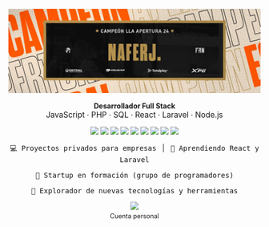 <!-- Banner principal (puedes cambiar la imagen cuando quieras) -->
<p align="center">
  <img src="assets/banner.jpg" alt="Banner" />
</p>

[//]: # (<h2 align="center">NaferJ</h2>)
<p align="center">
  <b>Desarrollador Full Stack</b> <br>
  <span style="font-size: 1.1em;">JavaScript · PHP · SQL · React · Laravel · Node.js</span>
</p>

<p align="center">
  <img src="https://img.shields.io/badge/JavaScript-323330?style=flat&logo=javascript&logoColor=F7DF1E" />
  <img src="https://img.shields.io/badge/PHP-777BB4?style=flat&logo=php&logoColor=white" />
  <img src="https://img.shields.io/badge/React-20232A?style=flat&logo=react&logoColor=61DAFB" />
  <img src="https://img.shields.io/badge/Laravel-FF2D20?style=flat&logo=laravel&logoColor=white" />
  <img src="https://img.shields.io/badge/Node.js-339933?style=flat&logo=node.js&logoColor=white" />
  <img src="https://img.shields.io/badge/MySQL-4479A1?style=flat&logo=mysql&logoColor=white" />
  <img src="https://img.shields.io/badge/Git-F05032?style=flat&logo=git&logoColor=white" />
  <img src="https://img.shields.io/badge/Jira-0052CC?style=flat&logo=jira&logoColor=white" />
  <img src="https://img.shields.io/badge/JetBrains-000000?style=flat&logo=jetbrains&logoColor=white" />
</p>

<p align="center">
  <kbd>💻 Proyectos privados para empresas</kbd> &nbsp; | &nbsp;
  <kbd>🚀 Aprendiendo React y Laravel</kbd>
</p>

<p align="center">
  <kbd>🤝 Startup en formación (grupo de programadores)</kbd>
</p>

<p align="center">
  <kbd>🎯 Explorador de nuevas tecnologías y herramientas</kbd>
</p>

<p align="center">
  <a href="https://x.com/NaferJ1" target="_blank">
    <img src="https://img.shields.io/badge/Twitter-NaferJ1-1DA1F2?style=for-the-badge&logo=twitter&logoColor=white" />
  </a>
  <br>
  <span style="font-size:0.9em;">Cuenta personal</span>
</p>

<!-- Puedes agregar una breve bio aquí si lo deseas -->
<!--
<p align="center">
  <i>Aquí va tu biografía...</i>
</p>
-->
